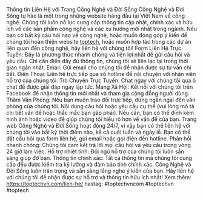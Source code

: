 Thông tin Liên Hệ với Trang Công Nghệ và Đời Sống
Công Nghệ và Đời Sống tự hào là một trong những website hàng đầu tại Việt Nam về công nghệ. Chúng tôi luôn nỗ lực cung cấp thông tin cập nhật, chính xác và hữu ích về các sản phẩm công nghệ và các xu hướng mới nhất trong ngành.
Nếu bạn có bất kỳ câu hỏi nào về công nghệ, hoặc muốn đóng góp ý kiến để chúng tôi hoàn thiện website [toptech](https://toptechvn.com/), hoặc muốn hợp tác trong các dự án liên quan đến công nghệ, hãy liên hệ với chúng tôi!
Form Liên Hệ Trực Tuyến: Đây là phương thức nhanh chóng và tiện lợi nhất để gửi câu hỏi và yêu cầu. Chỉ cần điền đầy đủ thông tin, chúng tôi sẽ liên lạc lại trong thời gian ngắn nhất.
Email: Gửi email cho chúng tôi để nhận được sự tư vấn chi tiết.
Điện Thoại: Liên hệ trực tiếp qua số hotline để nói chuyện với nhân viên hỗ trợ của chúng tôi.
Trò Chuyện Trực Tuyến: Chat ngay với chúng tôi qua ô chat để được giải đáp ngay lập tức.
Mạng Xã Hội: Kết nối với chúng tôi trên Facebook để nhận thông tin mới nhất và tham gia cộng đồng người dùng.
Thăm Văn Phòng: Nếu bạn muốn trao đổi trực tiếp, đừng ngần ngại đến văn phòng của chúng tôi.
Nội dung câu hỏi hoặc yêu cầu cụ thể (vui lòng mô tả chi tiết vấn đề hoặc thắc mắc bạn gặp phải). Nếu cần, bạn có thể đính kèm hình ảnh hoặc video để giúp chúng tôi hiểu rõ hơn về vấn đề của bạn.
Trang web Công Nghệ và Đời Sống hoạt động 24/7, vì vậy bạn có thể liên hệ với chúng tôi vào bất kỳ thời điểm nào, kể cả cuối tuần và ngày lễ. Bạn có thể đặt câu hỏi qua form liên hệ, gửi email hoặc gọi điện đến hotline.
Phản hồi nhanh chóng: Chúng tôi cam kết trả lời mọi câu hỏi và yêu cầu trong vòng 24 giờ làm việc.
Hỗ trợ nhiệt tình: Đội ngũ hỗ trợ của chúng tôi luôn sẵn sàng giúp đỡ bạn.
Thông tin chính xác: Tất cả thông tin mà chúng tôi cung cấp đều được kiểm tra kỹ lưỡng và đảm bảo tính chính xác.
Công Nghệ và Đời Sống luôn trân trọng và sẵn sàng lắng nghe ý kiến của bạn. Hãy liên hệ với chúng tôi để nhận được sự hỗ trợ và thông tin hữu ích nhất!
Xem thêm: https://toptechvn.com/lien-he/
hastag: #toptechvncom #toptechvn #toptech
